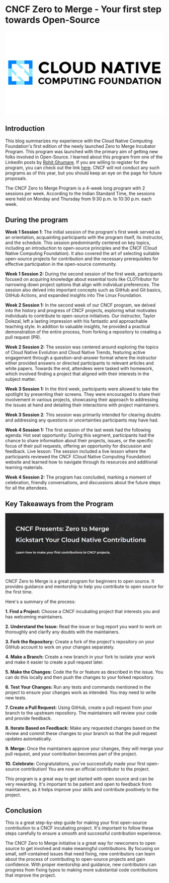 # CNCF Zero to Merge - Your first step towards Open-Source

![CNCF LOGO](CNCF_Logo.jpg)

<!--truncate-->

## Introduction

This blog summarizes my experience with the Cloud Native Computing Foundation's first edition of the newly launched Zero to Merge Incubator Program. This program was launched with the primary aim of getting new folks involved in Open-Source. I learned about this program from one of the LinkedIn posts by [Rohit Ghumare](https://github.com/rohitg00). If you are willing to register for the program, you can check out the link [here](https://project.linuxfoundation.org/cncf-zero-to-merge-application). CNCF will not conduct any such programs as of this year, but you should keep an eye on the page for future proposals.

The CNCF Zero to Merge Program is a 4-week long program with 2 sessions per week. According to the Indian Standard Time, the sessions were held on Monday and Thursday from 9:30 p.m. to 10:30 p.m. each week.

## During the program

**Week 1 Session 1**: The initial session of the program's first week served as an orientation, acquainting participants with the program itself, its instructor, and the schedule. This session predominantly centered on key topics, including an introduction to open-source principles and the CNCF (Cloud Native Computing Foundation). It also covered the art of selecting suitable open-source projects for contribution and the necessary prerequisites for effective participation in the open-source community.

**Week 1 Session 2:** During the second session of the first week, participants focused on acquiring knowledge about essential tools like CLOTributor for narrowing down project options that align with individual preferences. The session also delved into important concepts such as GitHub and Git basics, GitHub Actions, and expanded insights into The Linux Foundation.

**Week 2 Session 1:** In the second week of our CNCF program, we delved into the history and progress of CNCF projects, exploring what motivates individuals to contribute to open-source initiatives. Our instructor, Taylor Dolezal, left a lasting impression with his fantastic and approachable teaching style. In addition to valuable insights, he provided a practical demonstration of the entire process, from forking a repository to creating a pull request (PR).

**Week 2 Session 2:** The session was centered around exploring the topics of Cloud Native Evolution and Cloud Native Trends, featuring active engagement through a question-and-answer format where the instructor either provided answers or directed participants to relevant articles and white papers. Towards the end, attendees were tasked with homework, which involved finding a project that aligned with their interests in the subject matter.

**Week 3 Session 1:** In the third week, participants were allowed to take the spotlight by presenting their screens. They were encouraged to share their involvement in various projects, showcasing their approach to addressing the issues at hand and detailing their interactions with project maintainers.

**Week 3 Session 2**: This session was primarily intended for clearing doubts and addressing any questions or uncertainties participants may have had.

**Week 4 Session 1:** The first session of the last week had the following agenda: Hot seat opportunity: During this segment, participants had the chance to share information about their projects, issues, or the specific focus of their pull requests, offering an opportunity for discussion and feedback. Live lesson: The session included a live lesson where the participants reviewed the CNCF (Cloud Native Computing Foundation) website and learned how to navigate through its resources and additional learning materials.

**Week 4 Session 2:** The program has concluded, marking a moment of celebration, friendly conversations, and discussions about the future steps for all the attendees.

## Key Takeaways from the Program

![CNCF](cncf2.png)

CNCF Zero to Merge is a great program for beginners to open source. It provides guidance and mentorship to help you contribute to open source for the first time.

Here's a summary of the process:

**1. Find a Project:** Choose a CNCF incubating project that interests you and has welcoming maintainers.

**2. Understand the Issue:** Read the issue or bug report you want to work on thoroughly and clarify any doubts with the maintainers.

**3. Fork the Repository:** Create a fork of the project's repository on your GitHub account to work on your changes separately.

**4. Make a Branch:** Create a new branch in your fork to isolate your work and make it easier to create a pull request later.

**5. Make the Changes:** Code the fix or feature as described in the issue. You can do this locally and then push the changes to your forked repository.

**6. Test Your Changes:** Run any tests and commands mentioned in the project to ensure your changes work as intended. You may need to write new tests.

**7. Create a Pull Request:** Using GitHub, create a pull request from your branch to the upstream repository. The maintainers will review your code and provide feedback.

**8. Iterate Based on Feedback:** Make any requested changes based on the review and commit these changes to your branch so that the pull request updates automatically.

**9. Merge:** Once the maintainers approve your changes, they will merge your pull request, and your contribution becomes part of the project.

**10. Celebrate:** Congratulations, you've successfully made your first open-source contribution! You are now an official contributor to the project.

This program is a great way to get started with open source and can be very rewarding. It's important to be patient and open to feedback from maintainers, as it helps improve your skills and contribute positively to the project.

## Conclusion

This is a great step-by-step guide for making your first open-source contribution to a CNCF incubating project. It's important to follow these steps carefully to ensure a smooth and successful contribution experience.

The CNCF Zero to Merge initiative is a great way for newcomers to open source to get involved and make meaningful contributions. By focusing on small, self-contained issues that need fixing, new contributors can learn about the process of contributing to open-source projects and gain confidence. With proper mentorship and guidance, new contributors can progress from fixing typos to making more substantial code contributions that improve the project.
